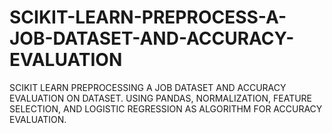 # SCIKIT-LEARN-PREPROCESS-A-JOB-DATASET-AND-ACCURACY-EVALUATION
SCIKIT LEARN PREPROCESSING A JOB DATASET AND ACCURACY EVALUATION ON DATASET. USING PANDAS, NORMALIZATION, FEATURE SELECTION, AND LOGISTIC REGRESSION AS ALGORITHM FOR ACCURACY EVALUATION.
